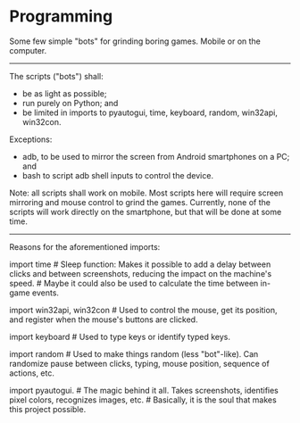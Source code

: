 # Programming

Some few simple "bots" for grinding boring games. Mobile or on the computer.

---------------------------------------------------------------------------------------

The scripts ("bots") shall:
  - be as light as possible;
  - run purely on Python; and
  - be limited in imports to pyautogui,
  time, keyboard, random, win32api, win32con.

Exceptions:
  - adb, to be used to mirror the screen from Android smartphones on a PC; and
  - bash to script adb shell inputs to control the device.

Note: all scripts shall work on mobile. Most scripts here will require screen 
mirroring and mouse control to grind the games. Currently, none of the scripts 
will work directly on the smartphone, but that will be done at some time.

---------------------------------------------------------------------------------------

Reasons for the aforementioned imports:

import time
    # Sleep function: Makes it possible to add a delay between clicks and between screenshots, reducing the impact on the machine's speed.
    # Maybe it could also be used to calculate the time between in-game events.
    
import win32api, win32con
    # Used to control the mouse, get its position, and register when the mouse's buttons are clicked. 
    
import keyboard
    # Used to type keys or identify typed keys.
    
import random
    # Used to make things random (less "bot"-like). Can randomize pause between clicks, typing, mouse position, sequence of actions, etc.
    
import pyautogui.
    # The magic behind it all. Takes screenshots, identifies pixel colors, recognizes images, etc.
    # Basically, it is the soul that makes this project possible.

